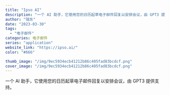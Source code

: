 ```yaml
---
title: "Ipso AI"
description: "一个 AI 助手，它使用您的日历起草电子邮件回复以安排会议，由 GPT3 提供支持。"
author: "瑞东"
date: "2023-03-30"
tags:
  - "电子邮件"
categories: 电子邮件
series: "application"
website_link: "https://ipso.ai/"
color: "#666"

thumb_image: "/img/9ec5934ecb41212b86c405fad83bcdcf.png"
cover_image: "/img/9ec5934ecb41212b86c405fad83bcdcf.png"
---
```


一个 AI 助手，它使用您的日历起草电子邮件回复以安排会议，由 GPT3 提供支持。